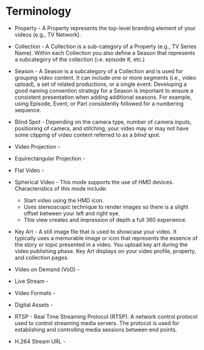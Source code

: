 # Terminology

* Property - A Property represents the top-level branding element of your videos (e.g., TV Network).

* Collection -  A Collection is a sub-category of a Property (e.g., TV Series Name). Within each Collection you also define a Season that represents a subcategory of the collection (i.e. episode #, etc.)

* Season - A Season is a subcategory of a Collection and is used for grouping video content. It can include one or more segments (i.e., video upload), a set of related productions, or a single event. Developing a good naming convention strategy for a Season is important to ensure a consistent presentation when adding additional seasons. For example, using Episode, Event, or Part consistently followed for a numbering sequence.

* Blind Spot - Depending on the camera type, number of camera inputs, positioning of camera, and stitching, your video may or may not have some clipping of video content referred to as a *blind spot*.

* Video Projection - 

* Equirectangular Projection -

* Flat Video -

* Spherical Video - This mode supports the use of HMD devices. Characteristics of this mode include:
  * Start video using the HMD icon.
  * Uses stereoscopic technique to render images so there is a slight offset between your left and right eye.
  * This view creates and impression of depth a full 360 experience.

* Key Art - A still image file that is used to showcase your video. It typically uses a memorable image or icon that represents the essence of the story or topic presented in a video. You upload key art during the video publishing phase. Key Art displays on your video profile, property, and collection pages.

* Video on Demand (VoD) -

* Live Stream -

* Video Formats -

* Digital Assets -

* RTSP - Real Time Streaming Protocol (RTSP). A network control protocol used to control streaming media servers. The protocol is used for establishing and controlling media sessions between end points.

* H.264 Stream URL -

